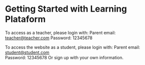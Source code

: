 # Getting Started with Learning Plataform

To access as a teacher, please login with:
Parent email: teacher@teacher.com
Password: 12345678

To access the website as a student, please login with:
Parent email: student@student.com  
Password: 12345678
Or sign up with your own information.

